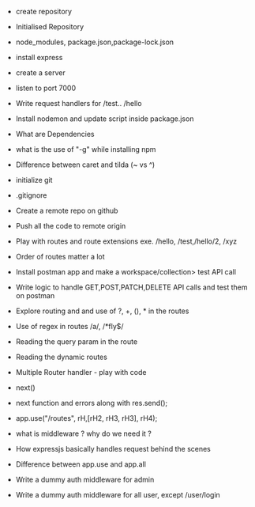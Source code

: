 - create repository
- Initialised Repository
- node_modules, package.json,package-lock.json
- install express
- create a server 
- listen to port 7000
- Write request handlers for /test.. /hello
- Install nodemon and update script inside package.json
- What are Dependencies
- what is the use of "-g" while installing npm
- Difference between caret and tilda (~ vs ^)


- initialize git
- .gitignore
- Create a remote repo on github
- Push all the code to remote origin
- Play with routes and route extensions exe. /hello, /test,/hello/2, /xyz
- Order of routes matter a lot
- Install postman app and make a workspace/collection> test API call
- Write logic to handle GET,POST,PATCH,DELETE API calls and test them on postman
- Explore routing and and use of ?, +, (), * in the routes
- Use of regex in routes /a/, /*fly$/
- Reading the query param in the route
- Reading the dynamic routes

- Multiple Router handler - play with code
- next()
- next function and errors along with res.send();
- app.use("/routes", rH,[rH2, rH3, rH3], rH4);
- what is middleware ? why do we need it ?
- How expressjs basically handles request behind the scenes
- Difference between app.use and app.all
- Write a dummy auth middleware for admin
- Write a dummy auth middleware for all user, except /user/login




